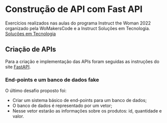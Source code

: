 # Construção de API com Fast API

Exercícios realizados nas aulas do programa Instruct the Woman 2022 organizado pela WoMakersCode e a Instruct Soluções em Tecnologia. [Soluções em Tecnologia](https://instruct.com.br/)

## Criação de APIs

Para a criação e implementação das APIs foram seguidas as instruções do site [FastAPI](https://fastapi.tiangolo.com/#create-it).

### End-points e um banco de dados fake

O último desafio proposto foi: 

- Criar um sistema básico de end-points para um banco de dados;
- O banco de dados é representado por um vetor;
- Nesse vetor estarão as informações sobre os produtos: id, quantidade e valor.

 